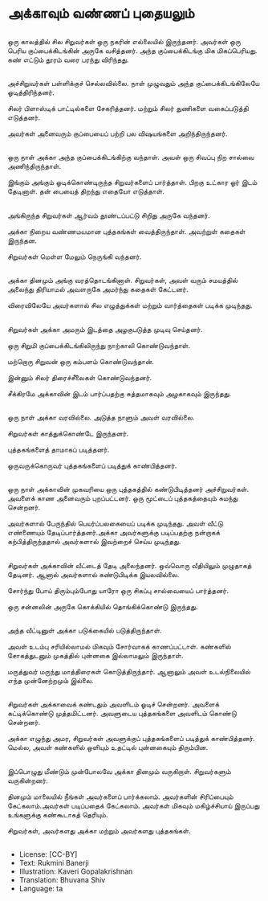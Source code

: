 # அக்காவும் வண்ணப் புதையலும்

##
ஒரு காலத்தில் சில சிறுவர்கள் ஒரு நகரின் எல்லையில் இருந்தனர். அவர்கள் ஒரு பெரிய  குப்பைக்கிடங்கின் அருகே வசித்தனர். அந்த குப்பைக்கிடங்கு மிக மிகப்பெரியது. கண் எட்டும் தூரம் வரை பரந்து விரிந்தது.

##
அச்சிறுவர்கள் பள்ளிக்குச் செல்லவில்லை. நாள் முழுவதும் அந்த குப்பைக்கிடங்கிலேயே ஓடித்திரிந்தனர். 

சிலர் பிளாஸ்டிக் பாட்டில்களை சேகரித்தனர். மற்றும் சிலர் துணிகளை வகைப்படுத்தி எடுத்தனர்.

அவர்கள் அனைவரும் குப்பையைப் பற்றி பல விஷயங்களை அறிந்திருந்தனர்.

##
ஒரு நாள் அக்கா அந்த குப்பைக்கிடங்கிற்கு வந்தாள். அவள் ஒரு சிவப்பு நிற சால்வை அணிந்திருந்தாள்.

இங்கும் அங்கும் ஓடிக்கொண்டிருந்த  சிறுவர்களைப் பார்த்தாள். பிறகு உட்கார ஓர் இடம் தேடினாள். தன் பையைத் திறந்து எதையோ எடுத்தாள்.

##
அங்கிருந்த சிறுவர்கள் ஆர்வம் தூண்டப்பட்டு சிறிது அருகே வந்தனர். 

அக்கா நிறைய வண்ணமயமான புத்தகங்கள் வைத்திருந்தாள். அவற்றுள் கதைகள் இருந்தன.

சிறுவர்கள் மெள்ள மேலும் நெருங்கி வந்தனர்.

##
அக்கா தினமும் அங்கு வரத்தொடங்கினாள். சிறுவர்கள், அவள் வரும் சமயத்தில் அலைந்து திரியாமல் அவளருகே அமர்ந்து கதைகள் கேட்டனர்.

விரைவிலேயே அவர்களால் சில எழுத்துக்கள் மற்றும் வார்த்தைகள் படிக்க முடிந்தது.

##
சிறுவர்கள் அக்கா அமரும் இடத்தை அழகுபடுத்த முடிவு செய்தனர்.

ஒரு சிறுமி குப்பைக்கிடங்கிலிருந்து நாற்காலி கொண்டுவந்தாள்.

மற்றொரு சிறுவன் ஒரு கம்பளம் கொண்டுவந்தான்.

இன்னும் சிலர் திரைச்சீலைகள் கொண்டுவந்தனர்.

சீக்கிரமே அக்காவின் இடம் பார்ப்பதற்கு சுத்தமாகவும் அழகாகவும் இருந்தது.

##
ஒரு நாள் அக்கா வரவில்லை. அடுத்த நாளும் அவள் வரவில்லை. 

சிறுவர்கள் காத்துக்கொண்டே இருந்தனர்.

புத்தகங்களைத் தாமாகப் படித்தனர்.

ஒருவருக்கொருவர் புத்தகங்களைப் படித்துக் காண்பித்தனர்.

##
ஒரு நாள் அக்காவின் முகவரியை ஒரு புத்தகத்தில் கண்டுபிடித்தனர் அச்சிறுவர்கள். அவளைக் காண அனைவரும் புறப்பட்டனர். ஒரு மூட்டைப் புத்தகத்தையும் சுமந்து சென்றனர். 

அவர்களால் பேருந்தில் பெயர்ப்பலகையைப் படிக்க முடிந்தது. அவள் வீட்டு எண்ணையும் தேடிப்பார்த்தனர்.அக்கா அவர்களுக்கு படிப்பதற்கு நன்றாகக் கற்பித்திருந்ததால் அவர்களால் இவற்றைச் செய்ய முடிந்தது.

##
சிறுவர்கள் அக்காவின் வீட்டைத் தேடி அலைந்தனர். ஒவ்வொரு வீதியிலும் முழுதாகத் தேடினர். ஆனால் அவர்களால் கண்டுபிடிக்க இயலவில்லை.

சோர்ந்து போய் திரும்பும்போது யாரோ ஒரு சிகப்பு சால்வையைப் பார்த்தனர்.

ஒரு சன்னலின் அருகே கொக்கியில் தொங்கிக்கொண்டு இருந்தது.

##
அந்த வீட்டினுள் அக்கா படுக்கையில் படுத்திருந்தாள். 

அவள் உடம்பு சரியில்லாமல் மிகவும்  சோர்வாகக் காணப்பட்டாள். கண்களில் சோகத்துடனும் முகத்தில் புன்னகை இல்லாமலும் இருந்தாள்.

மருத்துவர் மருந்து மாத்திரைகள் கொடுத்திருந்தார். ஆனாலும் அவள் உடல்நிலையில் எந்த முன்னேற்றமும் இல்லை.

##
சிறுவர்கள் அக்காவைக் கண்டதும் அவளிடம் ஓடிச் சென்றனர். அவளைக் கட்டிக்கொண்டு முத்தமிட்டனர்.  அவளுடைய புத்தகங்களை அவளிடம் கொண்டு சென்றனர். 

அக்கா எழுந்து அமர, சிறுவர்கள் அவளுக்குப் புத்தகங்களைப் படித்துக் காண்பித்தனர். மெல்ல, அவள் கண்களில் ஒளியும் உதட்டில் புன்னகையும் திரும்பின.

##
இப்பொழுது மீண்டும் முன்போலவே அக்கா தினமும் வருகிறாள். சிறுவர்களும் வருகின்றனர்.

தினமும் மாலையில் நீங்கள் அவர்களைப் பார்க்கலாம். அவர்களின் சிரிப்பையும் கேட்கலாம்.அவர்கள் படிப்பதைக் கேட்கலாம். அவர்கள் மிகவும் மகிழ்ச்சியாய் இருப்பது உங்களுக்கு கண்கூடாகத் தெரியும்.

சிறுவர்கள், அவர்களது அக்கா மற்றும் அவர்களது புத்தகங்கள்.

##
* License: [CC-BY]
* Text: Rukmini Banerji
* Illustration: Kaveri Gopalakrishnan
* Translation: Bhuvana Shiv
* Language: ta
